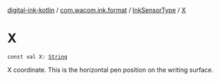 [digital-ink-kotlin](../../index.md) / [com.wacom.ink.format](../index.md) / [InkSensorType](index.md) / [X](./-x.md)

# X

`const val X: `[`String`](https://kotlinlang.org/api/latest/jvm/stdlib/kotlin/-string/index.html)

X coordinate. This is the horizontal pen position on the writing surface.

